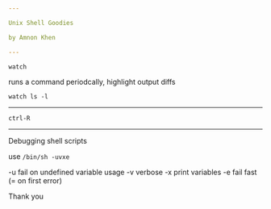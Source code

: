 ```yaml
---

Unix Shell Goodies

by Amnon Khen

---
```


`watch`

runs a command periodcally, highlight output diffs

```
watch ls -l
```
---

`ctrl-R`

---

Debugging shell scripts

use `/bin/sh -uvxe`

-u fail on undefined variable usage 
-v verbose
-x print variables
-e fail fast (= on first error)

Thank you
